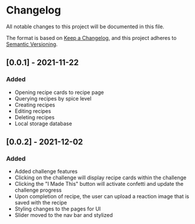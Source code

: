 # Changelog
All notable changes to this project will be documented in this file.

The format is based on [Keep a Changelog](https://keepachangelog.com/en/1.0.0/),
and this project adheres to [Semantic Versioning](https://semver.org/spec/v2.0.0.html).

## [0.0.1] - 2021-11-22
### Added
- Opening recipe cards to recipe page
- Querying recipes by spice level
- Creating recipes
- Editing recipes
- Deleting recipes
- Local storage database

## [0.0.2] - 2021-12-02
### Added
- Added challenge features
- Clicking on the challenge will display recipe cards within the challenge
- Clicking the "I Made This" button will activate confetti and update the challenge progress
- Upon completion of recipe, the user can upload a reaction image that is saved with the recipe
- Styling changes to the pages for UI
- Slider moved to the nav bar and stylized